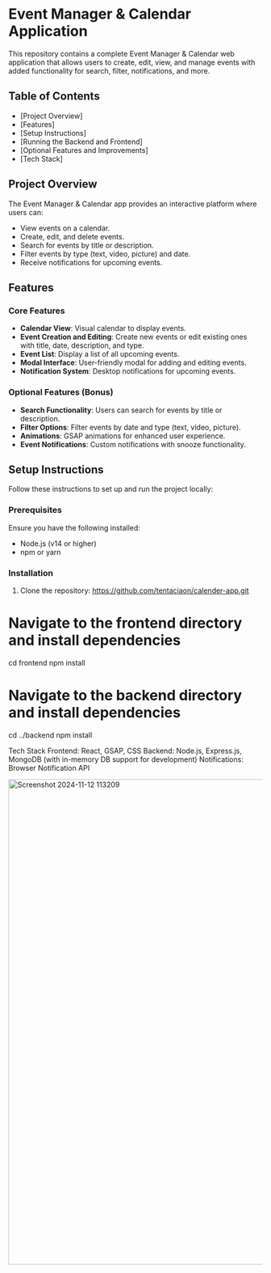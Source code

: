 # Event Manager & Calendar Application

This repository contains a complete Event Manager & Calendar web application that allows users to create, edit, view, and manage events with added functionality for search, filter, notifications, and more.

## Table of Contents
- [Project Overview]
- [Features]
- [Setup Instructions]
- [Running the Backend and Frontend]
- [Optional Features and Improvements]
- [Tech Stack]
## Project Overview
The Event Manager & Calendar app provides an interactive platform where users can:
- View events on a calendar.
- Create, edit, and delete events.
- Search for events by title or description.
- Filter events by type (text, video, picture) and date.
- Receive notifications for upcoming events.

## Features
### Core Features
- **Calendar View**: Visual calendar to display events.
- **Event Creation and Editing**: Create new events or edit existing ones with title, date, description, and type.
- **Event List**: Display a list of all upcoming events.
- **Modal Interface**: User-friendly modal for adding and editing events.
- **Notification System**: Desktop notifications for upcoming events.

### Optional Features (Bonus)
- **Search Functionality**: Users can search for events by title or description.
- **Filter Options**: Filter events by date and type (text, video, picture).
- **Animations**: GSAP animations for enhanced user experience.
- **Event Notifications**: Custom notifications with snooze functionality.

## Setup Instructions
Follow these instructions to set up and run the project locally:

### Prerequisites
Ensure you have the following installed:
- Node.js (v14 or higher)
- npm or yarn

### Installation
1. Clone the repository:
   https://github.com/tentaciaon/calender-app.git

  # Navigate to the frontend directory and install dependencies
cd frontend
npm install

# Navigate to the backend directory and install dependencies
cd ../backend
npm install 

Tech Stack
Frontend: React, GSAP, CSS
Backend: Node.js, Express.js, MongoDB (with in-memory DB support for development)
Notifications: Browser Notification API

<img width="960" alt="Screenshot 2024-11-12 113209" src="https://github.com/user-attachments/assets/57f9b624-5f53-47fc-97f0-3526a343300b">


  
